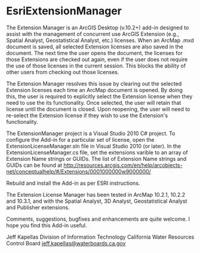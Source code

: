# EsriExtensionManager

The Extension Manager is an ArcGIS Desktop (v.10.2+) add-in designed to assist with the management of concurrent use ArcGIS Extension
(e.g., Spatial Analyst, Geostatistical Analyst, etc.) licenses. When an ArcMap .mxd document is saved, all selected Extension licenses
are also saved in the document. The next time the user opens the document, the licenses for those Extensions are checked out again,
even if the user does not require the use of those licenses in the current session. This blocks the ability of other users from
checking out those licenses.

The Extension Manager resolves this issue by clearing out the selected Extension licenses each time an ArcMap document is opened. 
By doing this, the user is required to explicitly select the Extension license when they need to use the its functionality. Once
selected, the user will retain that license until the document is closed. Upon reopening, the user will need to re-select the
Extension license if they wish to use the Extension's functionality.

The ExtensionManager project is a Visual Studio 2010 C# project. To configure the Add-in for a particular set of license, open
the ExtensionLicenseManager.sln file in Visual Studio 2010 (or later). In the ExtensionLicenseManager.cs file, set the 
extensions varible to an array of Extension Name strings or GUIDs. The list of Extension Name strings and GUIDs can be found at
http://resources.arcgis.com/en/help/arcobjects-net/conceptualhelp/#/Extensions/0001000000w9000000/

Rebuild and install the Add-in as per ESRI instructions.

The Extension License Manager has been tested in ArcMap 10.2.1, 10.2.2 and 10.3.1, and with the Spatial Analyst, 3D Analyst, 
Geostatistical Analyst and Publisher extensions.

Comments, suggestions, bugfixes and enhancements are quite welcome. I hope you find this Add-in useful.

Jeff Kapellas
Division of Information Technology
California Water Resources Control Board
jeff.kapellas@waterboards.ca.gov
